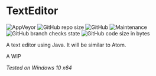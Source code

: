 # TextEditor
![AppVeyor](https://img.shields.io/appveyor/build/TerabyteTB/TextEditor)
![GitHub repo size](https://img.shields.io/github/repo-size/TerabyteTB/TextEditor)
![GitHub](https://img.shields.io/github/license/TerabyteTB/TextEditor)
![Maintenance](https://img.shields.io/maintenance/yes/2021)
![GitHub branch checks state](https://img.shields.io/github/checks-status/TerabyteTB/TextEditor/main)
![GitHub code size in bytes](https://img.shields.io/github/languages/code-size/TerabyteTB/TextEditor)

A text editor using Java. It will be similar to Atom.

A WIP

*Tested on Windows 10 x64*
 
